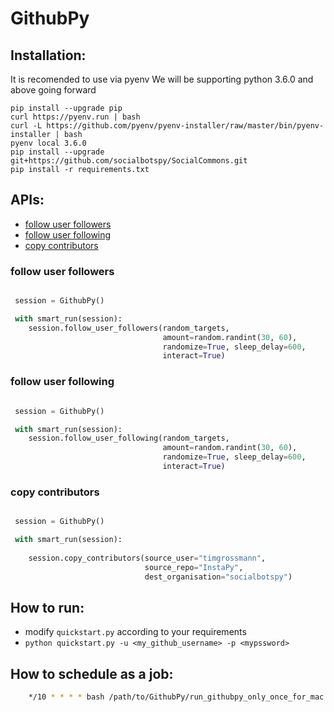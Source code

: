 # GithubPy

## Installation:
It is recomended to use via pyenv We will be supporting python 3.6.0 and above going forward

```
pip install --upgrade pip
curl https://pyenv.run | bash
curl -L https://github.com/pyenv/pyenv-installer/raw/master/bin/pyenv-installer | bash
pyenv local 3.6.0
pip install --upgrade git+https://github.com/socialbotspy/SocialCommons.git
pip install -r requirements.txt
```

##  APIs:
  - [follow user followers](#follow-user-followers)
  - [follow user following](#follow-user-following)
  - [copy contributors](#copy-contributors)

### follow user followers
 
```python

 session = GithubPy()

 with smart_run(session):
    session.follow_user_followers(random_targets,
                                  amount=random.randint(30, 60),
                                  randomize=True, sleep_delay=600,
                                  interact=True)
 ```
 
### follow user following
 
```python

 session = GithubPy()

 with smart_run(session):
    session.follow_user_following(random_targets,
                                  amount=random.randint(30, 60),
                                  randomize=True, sleep_delay=600,
                                  interact=True)
 ```

### copy contributors
 
```python

 session = GithubPy()

 with smart_run(session):
 
    session.copy_contributors(source_user="timgrossmann",
                              source_repo="InstaPy",
                              dest_organisation="socialbotspy")
 ```

## How to run:

 -  modify `quickstart.py` according to your requirements
 -  `python quickstart.py -u <my_github_username> -p <mypssword>`


## How to schedule as a job:

```bash
    */10 * * * * bash /path/to/GithubPy/run_githubpy_only_once_for_mac.sh /path/to/GithubPy/quickstart.py $USERNAME $PASSWORD
```





